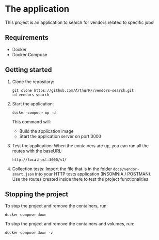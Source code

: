 # The application

This project is an application to search for vendors related to specific jobs!

## Requirements

- Docker
- Docker Compose

## Getting started

1. Clone the repository:

   ```
   git clone https://github.com/ArthurRF/vendors-search.git
   cd vendors-search
   ```

2. Start the application:

   ```
   docker-compose up -d
   ```

   This command will:

   - Build the application image
   - Start the application server on port 3000

3. Test the application:
   When the containers are up, you can run all the routes with the baseURL:
   ```
   http://localhost:3000/v1/
   ```

4. Collection tests:
	 Import the file that is in the folder `docs/vendor-smart.json` into your HTTP tests application (INSOMNIA / POSTMAN).
	 Use the routes created inside there to test the project functionalities

## Stopping the project

To stop the project and remove the containers, run:
```
docker-compose down
```

To stop the project and remove the containers and volumes, run: 
```
docker-compose down -v
```
